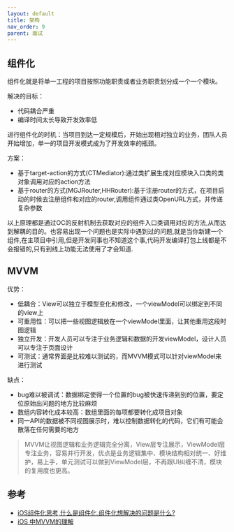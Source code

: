 ```yaml
---
layout: default
title: 架构
nav_order: 9
parent: 面试
---
```


## 组件化

组件化就是将单一工程的项目按照功能职责或者业务职责划分成一个一个模块。

解决的目标：
- 代码耦合严重
- 编译时间太长导致开发效率低

进行组件化的时机：当项目到达一定规模后，开始出现相对独立的业务，团队人员开始增加，单一的项目开发模式成为了开发效率的瓶颈。

方案：
- 基于target-action的方式(CTMediator):通过类扩展生成对应模块入口类的类对象调用对应的action方法
- 基于router的方式(MGJRouter,HHRouter):基于注册router的方式，在项目启动的时候去注册组件和对应的router,调用组件通过类OpenURL方式，并传递复杂参数

以上原理都是通过OC的反射机制去获取对应的组件入口类调用对应的方法,从而达到解耦的目的。也容易出现一个问题也是实际中遇到过的问题,就是当你新建一个组件,在主项目中引用,但是开发同事也不知道这个事,代码开发编译打包上线都是不会报错的,只有到线上功能无法使用了才会知道.

## MVVM

优势：
- 低耦合：View可以独立于模型变化和修改，一个viewModel可以绑定到不同的view上
- 可重用性：可以把一些视图逻辑放在一个viewModel里面，让其他重用这段时图逻辑
- 独立开发：开发人员可以专注于业务逻辑和数据的开发viewModel，设计人员可以专注于页面设计
- 可测试：通常界面是比较难以测试的，而MVVM模式可以针对viewModel来进行测试

缺点：
- bug难以被调试：数据绑定使得一个位置的bug被快速传递到别的位置，要定位原始出问题的地方比较麻烦
- 数组内容转化成本较高：数组里面的每项都要转化成项目对象
- 同一API的数据被不同视图展示时，难以控制数据转化的代码，它们有可能会散落在任何需要的地方

> MVVM让视图逻辑和业务逻辑完全分离，View层专注展示，ViewModel层专注业务，容易并行开发，优点是业务逻辑集中、模块结构相对统一、好维护，易上手，单元测试可以做到ViewModel层，不再跟UI纠缠不清，模块的复用度也更高。

## 参考
- [iOS组件化思考,什么是组件化,组件化想解决的问题是什么?](https://www.jianshu.com/p/9fe2e96c097a)
- [iOS 中MVVM的理解
](https://blog.csdn.net/xueshangzhiying_iOS/article/details/80312369)
